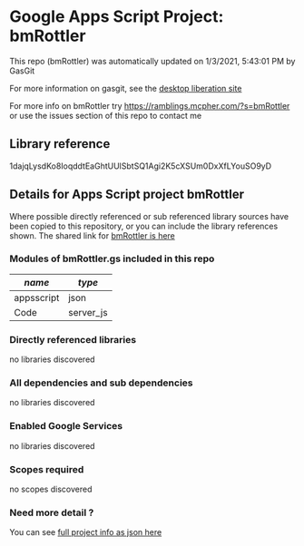 # Google Apps Script Project: bmRottler
This repo (bmRottler) was automatically updated on 1/3/2021, 5:43:01 PM by GasGit

For more information on gasgit, see the [desktop liberation site](https://ramblings.mcpher.com/drive-sdk-and-github/migrategasgit/ "desktop liberation")

For more info on bmRottler try https://ramblings.mcpher.com/?s=bmRottler or use the issues section of this repo to contact me
## Library reference
1dajqLysdKo8IoqddtEaGhtUUlSbtSQ1Agi2K5cXSUm0DxXfLYouSO9yD


## Details for Apps Script project bmRottler
Where possible directly referenced or sub referenced library sources have been copied to this repository, or you can include the library references shown. 
The shared link for [bmRottler is here](https://script.google.com/d/1dajqLysdKo8IoqddtEaGhtUUlSbtSQ1Agi2K5cXSUm0DxXfLYouSO9yD/edit?usp=sharing "open in the GAS IDE")

### Modules of bmRottler.gs included in this repo
*name*|*type*
--- | --- 
appsscript| json
Code| server_js
### Directly referenced libraries
no libraries discovered
### All dependencies and sub dependencies
no libraries discovered
### Enabled Google Services
no libraries discovered
### Scopes required
no scopes discovered
### Need more detail ?
You can see [full project info as json here](info.json)
